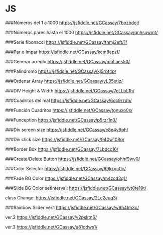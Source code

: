 # JS

###Números del 1 a 1000
https://jsfiddle.net/GCassay/7bozbdoj/

###Números pares hasta el 1000
https://jsfiddle.net/GCassay/qnhsuwmt/

###Serie fibonacci
https://jsfiddle.net/GCassay/thmj2eft/1/

###Par o Impar
https://jsfiddle.net/GCassay/kcm8apzf/

###Generar arreglo
https://jsfiddle.net/GCassay/mhLaes50/

###Palíndromo
https://jsfiddle.net/GCassay/kj5rpt4p/

###Ordenar Array
https://jsfiddle.net/GCassay/yL35etjz/

###DIV Height & Width
https://jsfiddle.net/GCassay/7eLLbL1h/

###Cuadritos del mal
https://jsfiddle.net/GCassay/6oc9rzdn/

###Función Cuadritos
https://jsfiddle.net/GCassay/tgnuxo0s/

###Funception
https://jsfiddle.net/GCassay/p5rzr1n0/

###Div screen size
https://jsfiddle.net/GCassay/c8e4v9ph/

###Div click size
https://jsfiddle.net/GCassay/940w108p/

###Border Box
https://jsfiddle.net/GCassay/7Lbdcc16/

###Create/Delete Button
https://jsfiddle.net/GCassay/ohhf9wv0/

###Color Selector
https://jsfiddle.net/GCassay/69kkgc0c/

###Fade BG Color
https://jsfiddle.net/GCassay/m4zcd3q1/

###Slide BG Color
setInterval: https://jsfiddle.net/GCassay/yt8te19t/

class Change: https://jsfiddle.net/GCassay/2Lc2euq3/

###Rainbow Slider
ver.1 https://jsfiddle.net/GCassay/w9h4tm3c/

ver.2 https://jsfiddle.net/GCassay/v2psktn6/

ver.3 https://jsfiddle.net/GCassay/a81ddws1/
